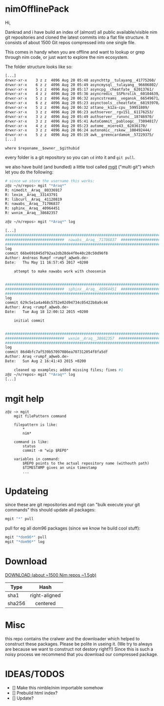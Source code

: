 # nimOfflinePack
Hi,

Dankrad and i have build an index of (almost)
all public available/visible nim git repositories
and cloned the latest commits into a flat file structure. 
It consists of about 1500 Git repos compressed into one single file.

This comes in handy when you are offline and want to lookup or grep through nim code,
or just want to explore the nim ecosystem.

The folder structure looks like so:
```bash
[...]
drwxr-xr-x    3 z z  4096 Aug 20 05:48 asynchttp__tulayang__41775260/
drwxr-xr-x    6 z z  4096 Aug 20 05:49 asyncmysql__tulayang__96606802/
drwxr-xr-x    5 z z  4096 Aug 20 05:17 asyncpg__cheatfate__62013761/
drwxr-xr-x    4 z z  4096 Aug 20 05:36 asyncredis__SSPkrolik__60104639/
drwxr-xr-x    5 z z  4096 Aug 20 06:32 asyncstreams__vegansk__66549671/
drwxr-xr-x    6 z z  4096 Aug 20 05:23 asynctools__cheatfate__68193970/
drwxr-xr-x    5 z z  4096 Aug 20 06:32 attano__k12a-cpu__59951809/
drwxr-xr-x    3 z z  4096 Aug 20 06:23 authserver__rgv151__61176253/
drwxr-xr-x    3 z z  4096 Aug 20 05:49 authserver__runvnc__18746970/
drwxr-xr-x    3 z z  4096 Aug 20 05:41 AutoCommit__pabloogc__73094817/
drwxr-xr-x    4 z z  4096 Aug 20 05:23 autome__miere43__62836170/
drwxr-xr-x    3 z z  4096 Aug 20 06:24 autonomic__rskew__100492444/
drwxr-xr-x    5 z z  4096 Aug 20 05:19 awk__greencardamom__57229375/
[...]
```

`where $reponame__$owner__$githubid`

every folder is a git repository so you can `cd` into it and `git pull`.

we also have build (and bundled) a little tool called [mgit](https://github.com/enthus1ast/nimMultiGit) ("multi git") which let you do the following:

```bash
# since we store the username this works:
z@z ~/n/repos> mgit "*Araq*"
R: nimedit__Araq__80336917
R: lexim__Araq__33143791
R: libcurl__Araq__41120819
R: nawabs__Araq__71706837
R: sphinx__Araq__40964451
R: wxnim__Araq__38682357
```

```bash
z@z ~/n/repos> mgit "*Araq*" log

[...]
################################################################################
###########################  nawabs__Araq__71706837  ###########################
################################################################################
log
commit 66be691045d792aa2db28de4f0e40c28c50d96f8
Author: Andreas Rumpf <rumpf_a@web.de>
Date:   Thu May 11 16:57:45 2017 +0200

    attempt to make nawabs work with choosenim


################################################################################
###########################  sphinx__Araq__40964451  ###########################
################################################################################
log
commit 629c5e1a4a468c5752e02d94734c05422b8a9c44
Author: Araq <rumpf_a@web.de>
Date:   Tue Aug 18 12:00:12 2015 +0200

    initial commit


################################################################################
###########################  wxnim__Araq__38682357  ############################
################################################################################
log
commit 86d4bfc7af539b57097086ea707312054f8fa5df
Author: Araq <rumpf_a@web.de>
Date:   Sun Aug 2 16:41:43 2015 +0200

    cleaned up examples; added missing files; fixes #1
z@z ~/n/repos> mgit "*Araq*" log
[...]
```
# mgit help
```
z@z ~> mgit
    mgit filePattern command

    filepattern is like:
        *
        nim*
    
    command is like:
        status
        commit -m "wip $REPO"

    variables in command:
        $REPO points to the actual repository name (withouth path)
        $TIMESTAMP gives an unix timestamp 
        ...
```


# Updateing
since these are git repositories and mgit can "bulk execute your git commands"
this should update all packages:

```bash
mgit "*" pull
```

pull for eg all dom96 packages (since we know he build cool stuff):
```bash
mgit "*dom96*" pull
mgit "*dom96*" log

```

# Download
[DOWNLOAD (about ~1500 Nim repos ~1.5gb)](http://code0.xyz/gitCollector/latest.7z)


| Type        | Hash          
| ------------- |:-------------:
| sha1     | right-aligned 
| sha256   | centered     |    


# Misc

this repo contains the cralwer and the downloader which helped to construct these packages.
Please be polite in useing it. (We try to always are because we want to construct not destory right?!)
Since this is such a noisy process we recommend that you download our compressed package.

# IDEAS/TODOS

- [] Make this nimble/nim importable somehow
- [] Prebuild html index?
- [] Update?

